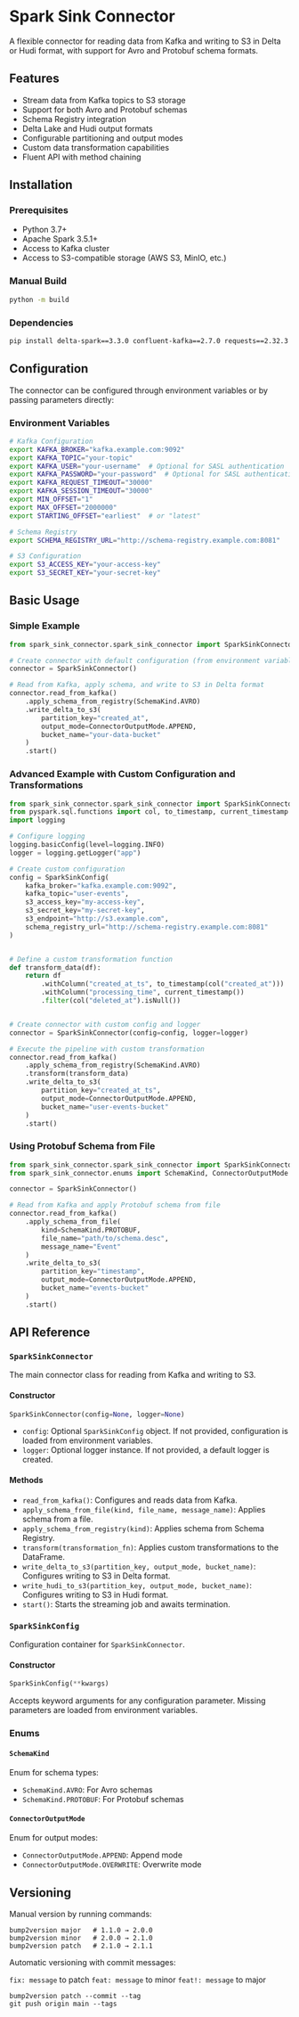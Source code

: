 # Spark Sink Connector

A flexible connector for reading data from Kafka and writing to S3 in Delta or Hudi format, with support for Avro and Protobuf schema formats.

## Features

- Stream data from Kafka topics to S3 storage
- Support for both Avro and Protobuf schemas
- Schema Registry integration
- Delta Lake and Hudi output formats
- Configurable partitioning and output modes
- Custom data transformation capabilities
- Fluent API with method chaining

## Installation

### Prerequisites

- Python 3.7+
- Apache Spark 3.5.1+
- Access to Kafka cluster
- Access to S3-compatible storage (AWS S3, MinIO, etc.)

### Manual Build

```bash
python -m build
```

### Dependencies

```bash
pip install delta-spark==3.3.0 confluent-kafka==2.7.0 requests==2.32.3 pyspark==3.5.1
```

## Configuration

The connector can be configured through environment variables or by passing parameters directly:

### Environment Variables

```bash
# Kafka Configuration
export KAFKA_BROKER="kafka.example.com:9092"
export KAFKA_TOPIC="your-topic"
export KAFKA_USER="your-username"  # Optional for SASL authentication
export KAFKA_PASSWORD="your-password"  # Optional for SASL authentication
export KAFKA_REQUEST_TIMEOUT="30000"
export KAFKA_SESSION_TIMEOUT="30000"
export MIN_OFFSET="1"
export MAX_OFFSET="2000000"
export STARTING_OFFSET="earliest"  # or "latest"

# Schema Registry
export SCHEMA_REGISTRY_URL="http://schema-registry.example.com:8081"

# S3 Configuration
export S3_ACCESS_KEY="your-access-key"
export S3_SECRET_KEY="your-secret-key"
```

## Basic Usage

### Simple Example

```python
from spark_sink_connector.spark_sink_connector import SparkSinkConnector, SchemaKind, ConnectorOutputMode

# Create connector with default configuration (from environment variables)
connector = SparkSinkConnector()

# Read from Kafka, apply schema, and write to S3 in Delta format
connector.read_from_kafka()
    .apply_schema_from_registry(SchemaKind.AVRO)
    .write_delta_to_s3(
        partition_key="created_at",
        output_mode=ConnectorOutputMode.APPEND,
        bucket_name="your-data-bucket"
    )
    .start()
```

### Advanced Example with Custom Configuration and Transformations

```python
from spark_sink_connector.spark_sink_connector import SparkSinkConnector, SparkSinkConfig, SchemaKind, ConnectorOutputMode
from pyspark.sql.functions import col, to_timestamp, current_timestamp
import logging

# Configure logging
logging.basicConfig(level=logging.INFO)
logger = logging.getLogger("app")

# Create custom configuration
config = SparkSinkConfig(
    kafka_broker="kafka.example.com:9092",
    kafka_topic="user-events",
    s3_access_key="my-access-key",
    s3_secret_key="my-secret-key",
    s3_endpoint="http://s3.example.com",
    schema_registry_url="http://schema-registry.example.com:8081"
)


# Define a custom transformation function
def transform_data(df):
    return df
        .withColumn("created_at_ts", to_timestamp(col("created_at")))
        .withColumn("processing_time", current_timestamp())
        .filter(col("deleted_at").isNull())


# Create connector with custom config and logger
connector = SparkSinkConnector(config=config, logger=logger)

# Execute the pipeline with custom transformation
connector.read_from_kafka()
    .apply_schema_from_registry(SchemaKind.AVRO)
    .transform(transform_data)
    .write_delta_to_s3(
        partition_key="created_at_ts",
        output_mode=ConnectorOutputMode.APPEND,
        bucket_name="user-events-bucket"
    )
    .start()
```

### Using Protobuf Schema from File

```python
from spark_sink_connector.spark_sink_connector import SparkSinkConnector
from spark_sink_connector.enums import SchemaKind, ConnectorOutputMode

connector = SparkSinkConnector()

# Read from Kafka and apply Protobuf schema from file
connector.read_from_kafka()
    .apply_schema_from_file(
        kind=SchemaKind.PROTOBUF,
        file_name="path/to/schema.desc",
        message_name="Event"
    )
    .write_delta_to_s3(
        partition_key="timestamp",
        output_mode=ConnectorOutputMode.APPEND,
        bucket_name="events-bucket"
    )
    .start()
```

## API Reference

### `SparkSinkConnector`

The main connector class for reading from Kafka and writing to S3.

#### Constructor

```python
SparkSinkConnector(config=None, logger=None)
```

- `config`: Optional `SparkSinkConfig` object. If not provided, configuration is loaded from environment variables.
- `logger`: Optional logger instance. If not provided, a default logger is created.

#### Methods

- `read_from_kafka()`: Configures and reads data from Kafka.
- `apply_schema_from_file(kind, file_name, message_name)`: Applies schema from a file.
- `apply_schema_from_registry(kind)`: Applies schema from Schema Registry.
- `transform(transformation_fn)`: Applies custom transformations to the DataFrame.
- `write_delta_to_s3(partition_key, output_mode, bucket_name)`: Configures writing to S3 in Delta format.
- `write_hudi_to_s3(partition_key, output_mode, bucket_name)`: Configures writing to S3 in Hudi format.
- `start()`: Starts the streaming job and awaits termination.

### `SparkSinkConfig`

Configuration container for `SparkSinkConnector`.

#### Constructor

```python
SparkSinkConfig(**kwargs)
```

Accepts keyword arguments for any configuration parameter. Missing parameters are loaded from environment variables.

### Enums

#### `SchemaKind`

Enum for schema types:
- `SchemaKind.AVRO`: For Avro schemas
- `SchemaKind.PROTOBUF`: For Protobuf schemas

#### `ConnectorOutputMode`

Enum for output modes:
- `ConnectorOutputMode.APPEND`: Append mode
- `ConnectorOutputMode.OVERWRITE`: Overwrite mode


## Versioning

Manual version by running commands:

    bump2version major   # 1.1.0 → 2.0.0
    bump2version minor   # 2.0.0 → 2.1.0
    bump2version patch   # 2.1.0 → 2.1.1

Automatic versioning with commit messages:

`fix: message` to patch
`feat: message` to minor
`feat!: message` to major


    bump2version patch --commit --tag
    git push origin main --tags
